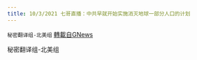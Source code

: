 ```yaml
---
title: 10/3/2021 七哥直播：中共早就开始实施消灭地球一部分人口的计划
---
```

`秘密翻译组-北美组` [轉載自GNews](https://gnews.org/zh-hans/1579558/)

秘密翻译组-北美组
